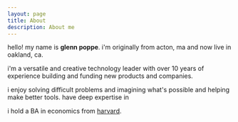 ```yaml
---
layout: page
title: About
description: About me
---
```


hello! my name is **glenn poppe**. i'm originally from acton, ma and now live in oakland, ca.

i'm a versatile and creative technology leader with over 10 years of 
experience building and funding new products and companies. 

i enjoy solving difficult problems and imagining what's possible and helping make better tools. have deep expertise in 


i hold a BA in economics from
[harvard](https://www.harvard.edu/).
